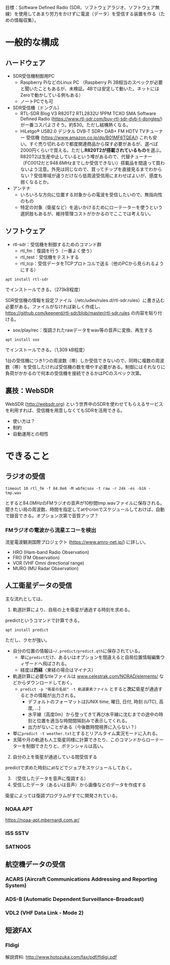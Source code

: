 目標：Software Defined Radio (SDR、ソフトウェアラジオ、ソフトウェア無線）を使用してあまり労力をかけずに電波（データ）を受信する装置を作る（ための情報収集）。
# 一般的な構成
## ハードウェア
- SDR受信機制御用PC
  - Raspberry PiなどのLinux PC （Raspberry Pi 3B相当のスペックが必要と聞いたこともあるが、未検証。4Bでは安定して動いた。ネットにはZeroで動かしている例もある）
  - ノートPCでも可
- SDR受信機（ドングル）
  - RTL-SDR Blog V3 R820T2 RTL2832U 1PPM TCXO SMA Software Defined Radio (https://www.rtl-sdr.com/buy-rtl-sdr-dvb-t-dongles/) が一番コスパよさそう。約$30。ただし結構熱くなる。
  - HiLetgo® USB2.0 デジタル DVB-T SDR+ DAB+ FM HDTV TVチューナー 受信機 (https://www.amazon.co.jp/dp/B01MF6TQEA/) これも安い。すぐ売り切れるので都度関連商品から探す必要があるが、選べば2000円くらいで買える。ただし**R820T2が搭載されているもの**を選ぶ。R820T2は生産中止しているという噂があるので、代替チューナー（FC0012だと948.6MHzまでしか受信できない）搭載品を間違って買わないよう注意。外見は同じなので、買ってチップを直接見るまでわからない？受信帯域が違うだけなら低周波受信用にまわせばよいが、感度も弱くなるとか。
- アンテナ
  - いろいろな方向に位置する対象からの電波を受信したいので、無指向性のもの
  - 特定の対象（衛星など）を追いかけるためにローテーターを使うという選択肢もあるが、維持管理コストがかかるのでここでは考えない。
## ソフトウェア
- rtl-sdr：受信機を制御するためのコマンド群
  - rtl_fm：復調を行う（一番よく使う）
  - rtl_test：受信機をテストする
  - rtl_tcp：受信データをTCPプロトコルで送る（他のPCから見られるようにする）
~~~
apt install rtl-sdr 
~~~
でインストールできる。（273kB程度）

SDR受信機の情報を設定ファイル（/etc/udev/rules.d/rtl-sdr.rules）に書き込む必要がある。ファイルがなければ新しく作成し、https://github.com/keenerd/rtl-sdr/blob/master/rtl-sdr.rules の内容を貼り付ける。
- sox/play/rec：復調されたrawデータをwav等の音声に変換、再生する
~~~
apt install sox 
~~~
でインストールできる。（1,309 kB程度）

1台の受信機につき1つの周波数（帯）しか受信できないので、同時に複数の周波数（帯）を受信したければ受信機の数を増やす必要がある。制御にはそれなりに負荷がかかるので何本の受信機を接続できるかはPCのスペック次第。
## 裏技：WebSDR
WebSDR (http://websdr.org) という世界中のSDRを使わせてもらえるサービスを利用すれば、受信機を用意しなくてもSDRを活用できる。
- 使い方は？
- 制約
- 自動運用との相性

# できること
## ラジオの受信
~~~
timeout 10 rtl_fm -f 84.0e6 -M wbfm|sox -t raw -r 24k -es -b16 - tmp.wav
~~~
とすると84.0MHzのFMラジオの音声が10秒間tmp.wavファイルに保存される。聞きたい局の周波数、時間を指定してatやcronでスケジュールしておけば、自動で録音できる。オプション次第で音質アップ？
### FMラジオの電波から流星エコーを検出
流星電波観測国際プロジェクト (https://www.amro-net.jp/) に詳しい。
- HRO (Ham-band Radio Observation)
- FRO (FM Observation)
- VOR (VHF Omni directional range)
- MURO (MU Radar Observation)
## 人工衛星データの受信
主な流れとしては、
1. 軌道計算により、自局の上を衛星が通過する時刻を求める。

  predictというコマンドで計算できる。
~~~
apt install predict
~~~
  ただし、クセが強い。
  - 自分の位置の情報は`~/.predict/predict.qth`に保存されている。
    - 単に`predict`だけ、あるいはオプションを間違えると自局位置情報編集ウィザードへ飛ばされる。
    - 経度は**西経**（東経の場合はマイナス）
  - 軌道計算に必要なtleファイルは www.celestrak.com/NORAD/elements/ などからダウンロードしておく。
    - `predict -p "衛星の名前" -t 軌道要素ファイル` とすると**次に**衛星が通過するときの情報が出力される。
      - デフォルトのフォーマットは[UNIX time, 曜日, 日付, 時刻 (UTC), 高度, ...]
      - 水平線（高度0m）から登ってきて再び水平線に沈むまでの途中の時刻と位置を適当な時間間隔刻みで表示してくれる。
      - 出力がないことがある（今後数時間視界に入らない？）
  - 単に`predict -t weather.txt`とするとリアルタイム実況モードに入れる。
  - 太陽や月の軌道も人工衛星同様に計算できたり、このコマンドからローテーターを制御できたりと、ポテンシャルは高い。

2. 自分の上を衛星が通過している間受信する

  predictで求めた時刻にatなどでジョブをスケジュールしておく。

3. （受信したデータを音声に復調する）
4. 受信したデータ（あるいは音声）から画像などのデータを作成する
 
衛星によっては復調プログラムがすでに開発されている。
### NOAA APT
https://noaa-apt.mbernardi.com.ar/
### ISS SSTV

### SATNOGS

## 航空機データの受信

### ACARS (Aircraft Communications Addressing and Reporting System)

### ADS-B (Automatic Dependent Surveillance-Broadcast)

### VDL2 (VHF Data Link - Mode 2)

## 短波FAX
### Fldigi
解説資料: http://www.hotozuka.com/fax/pdf/fldigi.pdf
